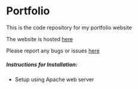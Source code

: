 Portfolio
=========

This is the code repository for my portfolio website

The website is hosted [here](https://aneeshneelam.me/)

Please report any bugs or issues [here](https://github.com/aneesh-neelam/Portfolio/issues)

##### Instructions for Installation:
* Setup using Apache web server
